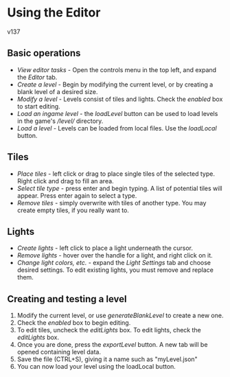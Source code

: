 Using the Editor
================
v137

Basic operations
----------------
- *View editor tasks* - Open the controls menu in the top left, and expand the *Editor* tab.
- *Create a level* - Begin by modifying the current level, or by creating a blank level of a desired size.
- *Modify a level* - Levels consist of tiles and lights.  Check the *enabled* box to start editing.
- *Load an ingame level* - the *loadLevel* button can be used to load levels in the game's */level/* directory.
- *Load a level* - Levels can be loaded from local files.  Use the *loadLocal* button.

Tiles
-----
- *Place tiles* - left click or drag to place single tiles of the selected type.  Right click and drag to fill an area.
- *Select tile type* - press enter and begin typing.  A list of potential tiles will appear.  Press enter again to select a type.
- *Remove tiles* - simply overwrite with tiles of another type.  You may create empty tiles, if you really want to.

Lights
------
- *Create lights* - left click to place a light underneath the cursor.
- *Remove lights* - hover over the handle for a light, and right click on it.
- *Change light colors, etc.* - expand the *Light Settings* tab and choose desired settings.  To edit existing lights, you must remove and replace them.

Creating and testing a level
----------------------------
1. Modify the current level, or use *generateBlankLevel* to create a new one.
2. Check the *enabled* box to begin editing.
3. To edit tiles, uncheck the *editLights* box.  To edit lights, check the *editLights* box.
4. Once you are done, press the *exportLevel* button.  A new tab will be opened containing level data.
5. Save the file (CTRL+S), giving it a name such as "myLevel.json"
6. You can now load your level using the loadLocal button.
